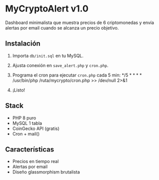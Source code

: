 # MyCryptoAlert v1.0

Dashboard minimalista que muestra precios de 6 criptomonedas y envía alertas por email cuando se alcanza un precio objetivo.


## Instalación
1. Importa `db/init.sql` en tu MySQL.
2. Ajusta conexión en `save_alert.php` y `cron.php`.
3. Programa el cron para ejecutar `cron.php` cada 5 min:
*/5 * * * * /usr/bin/php /ruta/mycrypto/cron.php >> /dev/null 2>&1

4. ¡Listo!

## Stack
- PHP 8 puro  
- MySQL 1 tabla  
- CoinGecko API (gratis)  
- Cron + mail()  

## Características
- Precios en tiempo real  
- Alertas por email  
- Diseño glassmorphism brutalista